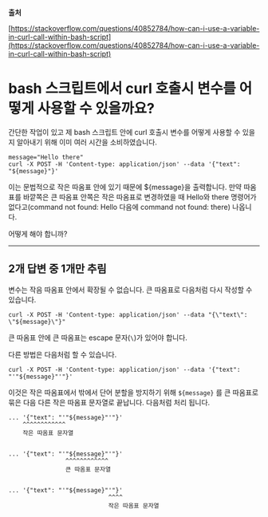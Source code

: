 **출처**

[https://stackoverflow.com/questions/40852784/how-can-i-use-a-variable-in-curl-call-within-bash-script](https://stackoverflow.com/questions/40852784/how-can-i-use-a-variable-in-curl-call-within-bash-script)

# bash 스크립트에서 curl 호출시 변수를 어떻게 사용할 수 있을까요?

간단한 작업이 있고 제 bash 스크립트 안에 curl 호출시 변수를 어떻게 사용할 수 있을지 알아내기 위해 이미 여러 시간을 소비하였습니다.

```shell
message="Hello there"
curl -X POST -H 'Content-type: application/json' --data '{"text": "${message}"}'
```

이는 문법적으로 작은 따옴표 안에 있기 때문에 ${message}을 출력합니다. 만약 따옴표를 바깥쪽은 큰 따옴표 안쪽은 작은 따옴표로 변경하였을 때 Hello와 there 명령어가 없다고(command not found: Hello 다음에 command not found: there) 나옵니다. 

어떻게 해야 합니까?

---

## 2개 답변 중 1개만 추림

변수는 작음 따옴표 안에서 확장될 수 없습니다. 큰 따옴표로 다음처럼 다시 작성할 수 있습니다.

```shell
curl -X POST -H 'Content-type: application/json' --data "{\"text\": \"${message}\"}"
```

큰 따옴표 안에 큰 따옴표는 escape 문자(`\`)가 있어야 합니다.

다른 방법은 다음처럼 할 수 있습니다.

```shell
curl -X POST -H 'Content-type: application/json' --data '{"text": "'"${message}"'"}'
```


이것은 작은 따옴표에서 밖에서 단어 분할을 방지하기 위해 `${message}` 를 큰 따옴표로 묶은 다음 다른 작은 따옴표 문자열로 끝납니다. 다음처럼 처리 됩니다.

```
... '{"text": "'"${message}"'"}'
    ^^^^^^^^^^^^
    작은 따옴표 문자열


... '{"text": "'"${message}"'"}'
                ^^^^^^^^^^^^
                큰 따옴표 문자열


... '{"text": "'"${message}"'"}'
                            ^^^^
                            작은 따옴표 문자열
```         
